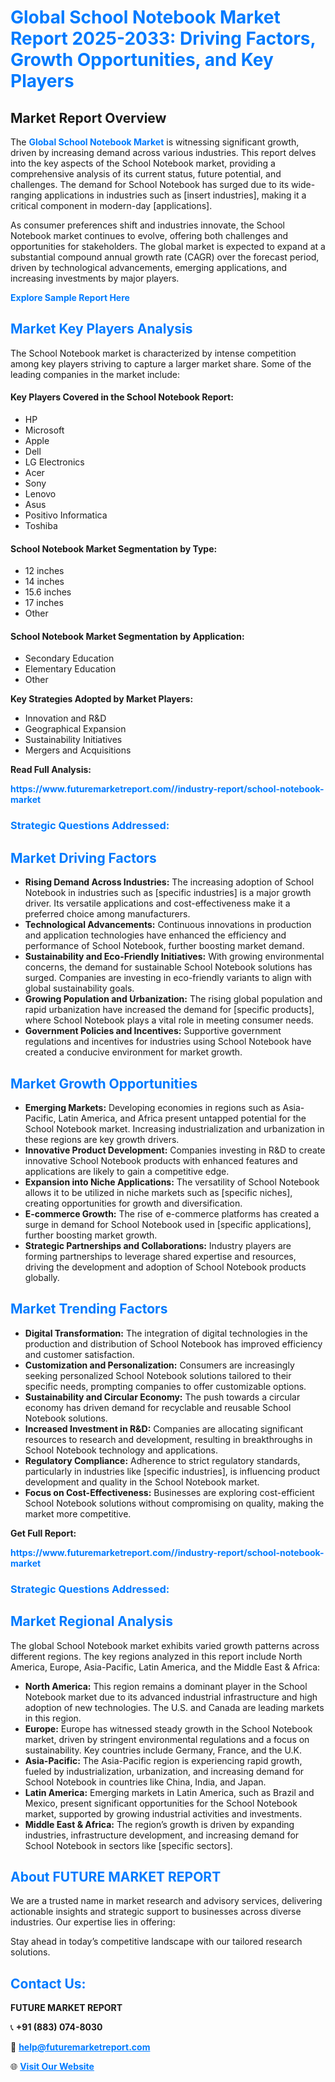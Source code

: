 <h1 style="color: #007BFF;">Global School Notebook Market Report 2025-2033: Driving Factors, Growth Opportunities, and Key Players</h1>

<section id="overview">
<h2>Market Report Overview</h2>
<p>The <a href="https://www.futuremarketreport.com//industry-report/school-notebook-market" style="color: #007BFF; text-decoration: none;"><strong>Global School Notebook Market</strong></a> is witnessing significant growth, driven by increasing demand across various industries. This report delves into the key aspects of the School Notebook market, providing a comprehensive analysis of its current status, future potential, and challenges. The demand for School Notebook has surged due to its wide-ranging applications in industries such as [insert industries], making it a critical component in modern-day [applications].</p>
<p>As consumer preferences shift and industries innovate, the School Notebook market continues to evolve, offering both challenges and opportunities for stakeholders. The global market is expected to expand at a substantial compound annual growth rate (CAGR) over the forecast period, driven by technological advancements, emerging applications, and increasing investments by major players.</p>
</section>

<section id="overview">
<p><a href="https://www.futuremarketreport.com//request-sample/reportId=82212" style="color: #007BFF; text-decoration: none;"><strong>Explore Sample Report Here</strong></a></p>
</section>

<section id="key-players">
<h2 style="color: #007BFF;">Market Key Players Analysis</h2>
<p>The School Notebook market is characterized by intense competition among key players striving to capture a larger market share. Some of the leading companies in the market include:</p>
<h4>Key Players Covered in the School Notebook Report:</h4>
<ul><li>HP</li><li>Microsoft</li><li>Apple</li><li>Dell</li><li>LG Electronics</li><li>Acer</li><li>Sony</li><li>Lenovo</li><li>Asus</li><li>Positivo Informatica</li><li>Toshiba</li></ul>
<h4>School Notebook Market Segmentation by Type:</h4>
<ul><li>12 inches</li><li>14 inches</li><li>15.6 inches</li><li>17 inches</li><li>Other</li></ul>

<h4>School Notebook Market Segmentation by Application:</h4>
<ul><li>Secondary Education</li><li>Elementary Education</li><li>Other</li></ul>
<p><strong>Key Strategies Adopted by Market Players:</strong></p>
<ul>
<li>Innovation and R&D</li>
<li>Geographical Expansion</li>
<li>Sustainability Initiatives</li>
<li>Mergers and Acquisitions</li>
</ul>
</section>

<section>
<p><strong>Read Full Analysis: </strong></p><a href="https://www.futuremarketreport.com//industry-report/school-notebook-market" style="color: #007BFF; text-decoration: none;"><strong>https://www.futuremarketreport.com//industry-report/school-notebook-market</strong></a>
<h3 style="color: #007BFF;">Strategic Questions Addressed:</h3>
</section>

<section id="driving-factors">
<h2 style="color: #007BFF;">Market Driving Factors</h2>
<ul>
<li><strong>Rising Demand Across Industries:</strong> The increasing adoption of School Notebook in industries such as [specific industries] is a major growth driver. Its versatile applications and cost-effectiveness make it a preferred choice among manufacturers.</li>
<li><strong>Technological Advancements:</strong> Continuous innovations in production and application technologies have enhanced the efficiency and performance of School Notebook, further boosting market demand.</li>
<li><strong>Sustainability and Eco-Friendly Initiatives:</strong> With growing environmental concerns, the demand for sustainable School Notebook solutions has surged. Companies are investing in eco-friendly variants to align with global sustainability goals.</li>
<li><strong>Growing Population and Urbanization:</strong> The rising global population and rapid urbanization have increased the demand for [specific products], where School Notebook plays a vital role in meeting consumer needs.</li>
<li><strong>Government Policies and Incentives:</strong> Supportive government regulations and incentives for industries using School Notebook have created a conducive environment for market growth.</li>
</ul>
</section>

<section id="growth-opportunities">
<h2 style="color: #007BFF;">Market Growth Opportunities</h2>
<ul>
<li><strong>Emerging Markets:</strong> Developing economies in regions such as Asia-Pacific, Latin America, and Africa present untapped potential for the School Notebook market. Increasing industrialization and urbanization in these regions are key growth drivers.</li>
<li><strong>Innovative Product Development:</strong> Companies investing in R&D to create innovative School Notebook products with enhanced features and applications are likely to gain a competitive edge.</li>
<li><strong>Expansion into Niche Applications:</strong> The versatility of School Notebook allows it to be utilized in niche markets such as [specific niches], creating opportunities for growth and diversification.</li>
<li><strong>E-commerce Growth:</strong> The rise of e-commerce platforms has created a surge in demand for School Notebook used in [specific applications], further boosting market growth.</li>
<li><strong>Strategic Partnerships and Collaborations:</strong> Industry players are forming partnerships to leverage shared expertise and resources, driving the development and adoption of School Notebook products globally.</li>
</ul>
</section>

<section id="trending-factors">
<h2 style="color: #007BFF;">Market Trending Factors</h2>
<ul>
<li><strong>Digital Transformation:</strong> The integration of digital technologies in the production and distribution of School Notebook has improved efficiency and customer satisfaction.</li>
<li><strong>Customization and Personalization:</strong> Consumers are increasingly seeking personalized School Notebook solutions tailored to their specific needs, prompting companies to offer customizable options.</li>
<li><strong>Sustainability and Circular Economy:</strong> The push towards a circular economy has driven demand for recyclable and reusable School Notebook solutions.</li>
<li><strong>Increased Investment in R&D:</strong> Companies are allocating significant resources to research and development, resulting in breakthroughs in School Notebook technology and applications.</li>
<li><strong>Regulatory Compliance:</strong> Adherence to strict regulatory standards, particularly in industries like [specific industries], is influencing product development and quality in the School Notebook market.</li>
<li><strong>Focus on Cost-Effectiveness:</strong> Businesses are exploring cost-efficient School Notebook solutions without compromising on quality, making the market more competitive.</li>
</ul>
</section>

<section>
<p><strong>Get Full Report: </strong></p><a href="https://www.futuremarketreport.com//industry-report/school-notebook-market" style="color: #007BFF; text-decoration: none;"><strong>https://www.futuremarketreport.com//industry-report/school-notebook-market</strong></a>
<h3 style="color: #007BFF;">Strategic Questions Addressed:</h3>
</section>


<section id="regional-analysis">
<h2 style="color: #007BFF;">Market Regional Analysis</h2>
<p>The global School Notebook market exhibits varied growth patterns across different regions. The key regions analyzed in this report include North America, Europe, Asia-Pacific, Latin America, and the Middle East & Africa:</p>
<ul>
<li><strong>North America:</strong> This region remains a dominant player in the School Notebook market due to its advanced industrial infrastructure and high adoption of new technologies. The U.S. and Canada are leading markets in this region.</li>
<li><strong>Europe:</strong> Europe has witnessed steady growth in the School Notebook market, driven by stringent environmental regulations and a focus on sustainability. Key countries include Germany, France, and the U.K.</li>
<li><strong>Asia-Pacific:</strong> The Asia-Pacific region is experiencing rapid growth, fueled by industrialization, urbanization, and increasing demand for School Notebook in countries like China, India, and Japan.</li>
<li><strong>Latin America:</strong> Emerging markets in Latin America, such as Brazil and Mexico, present significant opportunities for the School Notebook market, supported by growing industrial activities and investments.</li>
<li><strong>Middle East & Africa:</strong> The region’s growth is driven by expanding industries, infrastructure development, and increasing demand for School Notebook in sectors like [specific sectors].</li>
</ul>
</section>

<footer>
<h2 style="color: #007BFF;">About FUTURE MARKET REPORT</h2>
<p>We are a trusted name in market research and advisory services, delivering actionable insights and strategic support to businesses across diverse industries. Our expertise lies in offering:</p>

<p>Stay ahead in today’s competitive landscape with our tailored research solutions.</p>

<h2 style="color: #007BFF;">Contact Us:</h2>
<p><strong>FUTURE MARKET REPORT</strong></p>
<p>📞 <strong>+91 (883) 074-8030</strong></p>
<p>📧 <strong><a href="mailto:help@futuremarketreport.com" style="color: #007BFF;">help@futuremarketreport.com</a></strong></p>
<p>🌐 <strong><a href="https://www.futuremarketreport.com/" style="color: #007BFF;">Visit Our Website</a></strong></p>
</footer>
